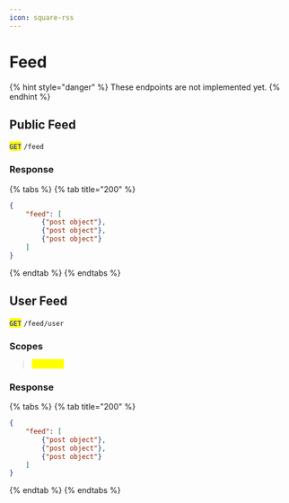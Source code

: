 ```yaml
---
icon: square-rss
---
```


# Feed

{% hint style="danger" %}
These endpoints are not implemented yet.
{% endhint %}

## Public Feed

<mark style="color:blue;">`GET`</mark> `/feed`

### Response

{% tabs %}
{% tab title="200" %}
```json
{
    "feed": [
        {"post object"},
        {"post object"},
        {"post object"}
    ]
}
```
{% endtab %}
{% endtabs %}

## User Feed

<mark style="color:blue;">`GET`</mark> `/feed/user`

### Scopes

> <mark style="color:yellow;">`feed.get`</mark>&#x20;

### Response

{% tabs %}
{% tab title="200" %}
```json
{
    "feed": [
        {"post object"},
        {"post object"},
        {"post object"}
    ]
}
```
{% endtab %}
{% endtabs %}

